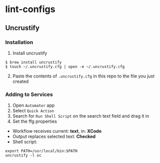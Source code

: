 # lint-configs

## Uncrustify
### Installation
1. Install uncrustify
```
$ brew install uncrustify
$ touch ~/.uncrustify.cfg | open -e ~/.uncrustify.cfg
```
2. Paste the contents of `.uncrustify.cfg` in this repo to the file you just created

### Adding to Services
1. Open `Automator` app
2. Select `Quick Action`
3. Search for `Run Shell Script` on the search text field and drag it in
4. Set the ffg properties
- Workflow receives current: **text**, in: **XCode**
- Output replaces selected text: **Checked**
- Shell script:
```
export PATH=/usr/local/bin:$PATH
uncrustify -l oc
```




